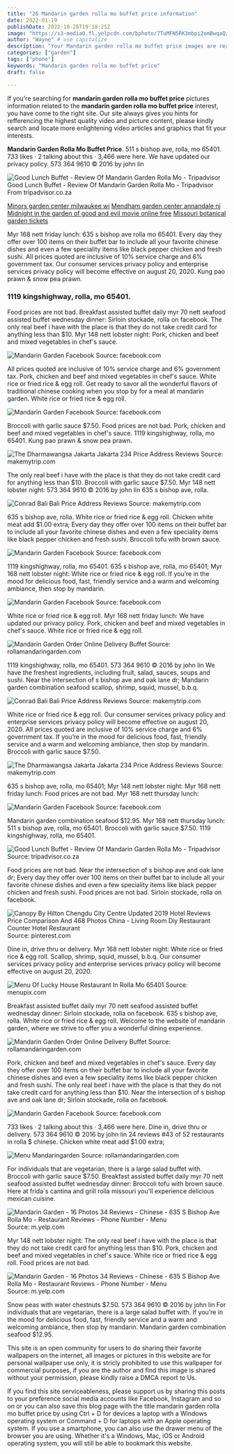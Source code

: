 ```yaml
---
title: "26 Mandarin garden rolla mo buffet price information"
date: 2022-01-19
publishDate: 2022-10-28T19:18:25Z
image: "https://s3-media0.fl.yelpcdn.com/bphoto/7TuMFN5RK3mbpi2omBwqaQ/348s.jpg"
author: "Wayne" # use capitalize
description: "Your Mandarin garden rolla mo buffet price images are ready in this website. Mandarin garden rolla mo buffet price are a topic that is being searched for and liked by netizens today. You can Find and Download the Mandarin garden rolla mo buffet price files here. Download all free images."
categories: ["garden"]
tags: ["phone"]
keywords: "Mandarin garden rolla mo buffet price"
draft: false

---
```


If you're searching for **mandarin garden rolla mo buffet price** pictures information related to the **mandarin garden rolla mo buffet price** interest, you have come to the right  site.  Our site always  gives you  hints  for refferencing  the highest  quality video and picture  content, please kindly search and locate more enlightening video articles and graphics  that fit your interests.

**Mandarin Garden Rolla Mo Buffet Price**. 511 s bishop ave, rolla, mo 65401. 733 likes · 2 talking about this · 3,466 were here. We have updated our privacy policy. 573 364 9610 © 2016 by john lin

![Good Lunch Buffet - Review Of Mandarin Garden Rolla Mo - Tripadvisor](https://media-cdn.tripadvisor.com/media/photo-s/10/7a/7c/d3/photo0jpg.jpg "Good Lunch Buffet - Review Of Mandarin Garden Rolla Mo - Tripadvisor")
Good Lunch Buffet - Review Of Mandarin Garden Rolla Mo - Tripadvisor From tripadvisor.co.za

[Minors garden center milwaukee wi](/minors-garden-center-milwaukee-wi/)
[Mendham garden center annandale nj](/mendham-garden-center-annandale-nj/)
[Midnight in the garden of good and evil movie online free](/midnight-in-the-garden-of-good-and-evil-movie-online-free/)
[Missouri botanical garden tickets](/missouri-botanical-garden-tickets/)

Myr 168 nett friday lunch: 635 s bishop ave rolla mo 65401. Every day they offer over 100 items on their buffet bar to include all your favorite chinese dishes and even a few speciality items like black pepper chicken and fresh sushi. All prices quoted are inclusive of 10% service charge and 6% government tax. Our consumer services privacy policy and enterprise services privacy policy will become effective on august 20, 2020. Kung pao prawn &amp; snow pea prawn.

### 1119 kingshighway, rolla, mo 65401.

Food prices are not bad. Breakfast assisted buffet daily myr 70 nett seafood assisted buffet wednesday dinner: Sirloin stockade, rolla on facebook. The only real beef i have with the place is that they do not take credit card for anything less than $10. Myr 148 nett lobster night: Pork, chicken and beef and mixed vegetables in chef&#039;s sauce.


![Mandarin Garden Facebook](https://lookaside.fbsbx.com/lookaside/crawler/media/?media_id=3602892729729728 "Mandarin Garden Facebook")
Source: facebook.com

All prices quoted are inclusive of 10% service charge and 6% government tax. Pork, chicken and beef and mixed vegetables in chef&#039;s sauce. White rice or fried rice &amp; egg roll. Get ready to savor all the wonderful flavors of traditional chinese cooking when you stop by for a meal at mandarin garden. White rice or fried rice &amp; egg roll.

![Mandarin Garden Facebook](https://lookaside.fbsbx.com/lookaside/crawler/media/?media_id=3602892503063084 "Mandarin Garden Facebook")
Source: facebook.com

Broccoli with garlic sauce $7.50. Food prices are not bad. Pork, chicken and beef and mixed vegetables in chef&#039;s sauce. 1119 kingshighway, rolla, mo 65401. Kung pao prawn &amp; snow pea prawn.

![The Dharmawangsa Jakarta Jakarta 234 Price Address Reviews](https://gommts3.mmtcdn.com/htl-imgs/htl-imgs/4190725563795314-2a261422_z.jpg?&amp;output-quality=75&amp;downsize=910:612&amp;crop=910:612;141,0&amp;output-format=jpg "The Dharmawangsa Jakarta Jakarta 234 Price Address Reviews")
Source: makemytrip.com

The only real beef i have with the place is that they do not take credit card for anything less than $10. Broccoli with garlic sauce $7.50. Myr 148 nett lobster night: 573 364 9610 © 2016 by john lin 635 s bishop ave, rolla.

![Conrad Bali Bali Price Address Reviews](https://r1imghtlak.mmtcdn.com/a0fae64426be11e9a66f0242ac110002.jpg?&amp;output-quality=75&amp;downsize=910:612&amp;output-format=jpg "Conrad Bali Bali Price Address Reviews")
Source: makemytrip.com

635 s bishop ave, rolla. White rice or fried rice &amp; egg roll. Chicken white meat add $1.00 extra; Every day they offer over 100 items on their buffet bar to include all your favorite chinese dishes and even a few speciality items like black pepper chicken and fresh sushi. Broccoli tofu with brown sauce.

![Mandarin Garden Facebook](https://lookaside.fbsbx.com/lookaside/crawler/media/?media_id=3602892623063072 "Mandarin Garden Facebook")
Source: facebook.com

1119 kingshighway, rolla, mo 65401. 635 s bishop ave, rolla, mo 65401; Myr 168 nett lobster night: White rice or fried rice &amp; egg roll. If you’re in the mood for delicious food, fast, friendly service and a warm and welcoming ambiance, then stop by mandarin.

![Mandarin Garden Facebook](https://lookaside.fbsbx.com/lookaside/crawler/media/?media_id=3602892516396416 "Mandarin Garden Facebook")
Source: facebook.com

White rice or fried rice &amp; egg roll. Myr 168 nett friday lunch: We have updated our privacy policy. Pork, chicken and beef and mixed vegetables in chef&#039;s sauce. White rice or fried rice &amp; egg roll.

![Mandarin Garden Order Online Delivery Buffet](https://static.wixstatic.com/media/2438b4dccda647c7a18dc601a39dda79.jpg/v1/fill/w_640,h_1138,al_c,q_85,usm_0.66_1.00_0.01/2438b4dccda647c7a18dc601a39dda79.webp "Mandarin Garden Order Online Delivery Buffet")
Source: rollamandaringarden.com

1119 kingshighway, rolla, mo 65401. 573 364 9610 © 2016 by john lin We have the freshest ingredients, including fruit, salad, sauces, soups and sushi. Near the intersection of s bishop ave and oak lane dr; Mandarin garden combination seafood scallop, shrimp, squid, mussel, b.b.q.

![Conrad Bali Bali Price Address Reviews](https://r1imghtlak.mmtcdn.com/29131bc40cec11e981150242ac110002.jpg?&amp;output-quality=75&amp;downsize=910:612&amp;crop=910:612;141,0&amp;output-format=jpg "Conrad Bali Bali Price Address Reviews")
Source: makemytrip.com

White rice or fried rice &amp; egg roll. Our consumer services privacy policy and enterprise services privacy policy will become effective on august 20, 2020. All prices quoted are inclusive of 10% service charge and 6% government tax. If you’re in the mood for delicious food, fast, friendly service and a warm and welcoming ambiance, then stop by mandarin. Broccoli with garlic sauce $7.50.

![The Dharmawangsa Jakarta Jakarta 234 Price Address Reviews](https://gommts3.mmtcdn.com/htl-imgs/htl-imgs/4190725563795314-aca1927b_z.jpg?&amp;output-quality=75&amp;downsize=910:612&amp;crop=910:612;141,0&amp;output-format=jpg "The Dharmawangsa Jakarta Jakarta 234 Price Address Reviews")
Source: makemytrip.com

635 s bishop ave, rolla, mo 65401; Myr 148 nett lobster night: Myr 168 nett friday lunch: Food prices are not bad. Myr 168 nett thursday lunch:

![Mandarin Garden Facebook](https://lookaside.fbsbx.com/lookaside/crawler/media/?media_id=3602892653063069 "Mandarin Garden Facebook")
Source: facebook.com

Mandarin garden combination seafood $12.95. Myr 168 nett thursday lunch: 511 s bishop ave, rolla, mo 65401. Broccoli with garlic sauce $7.50. 1119 kingshighway, rolla, mo 65401.

![Good Lunch Buffet - Review Of Mandarin Garden Rolla Mo - Tripadvisor](https://media-cdn.tripadvisor.com/media/photo-s/10/7a/7c/d3/photo0jpg.jpg "Good Lunch Buffet - Review Of Mandarin Garden Rolla Mo - Tripadvisor")
Source: tripadvisor.co.za

Food prices are not bad. Near the intersection of s bishop ave and oak lane dr; Every day they offer over 100 items on their buffet bar to include all your favorite chinese dishes and even a few speciality items like black pepper chicken and fresh sushi. Food prices are not bad. Sirloin stockade, rolla on facebook.

![Canopy By Hilton Chengdu City Centre Updated 2019 Hotel Reviews Price Comparison And 468 Photos China - Living Room Diy Restaurant Counter Hotel Restaurant](https://i.pinimg.com/originals/76/3f/ce/763fce4af0f693314ff04d10e83c584e.png "Canopy By Hilton Chengdu City Centre Updated 2019 Hotel Reviews Price Comparison And 468 Photos China - Living Room Diy Restaurant Counter Hotel Restaurant")
Source: pinterest.com

Dine in, drive thru or delivery. Myr 168 nett lobster night: White rice or fried rice &amp; egg roll. Scallop, shrimp, squid, mussel, b.b.q. Our consumer services privacy policy and enterprise services privacy policy will become effective on august 20, 2020.

![Menu Of Lucky House Restaurant In Rolla Mo 65401](https://www.menupix.com/menus/EM_Luckyhouseii33_02.jpg "Menu Of Lucky House Restaurant In Rolla Mo 65401")
Source: menupix.com

Breakfast assisted buffet daily myr 70 nett seafood assisted buffet wednesday dinner: Sirloin stockade, rolla on facebook. 635 s bishop ave, rolla. White rice or fried rice &amp; egg roll. Welcome to the website of mandarin garden, where we strive to offer you a wonderful dining experience.

![Mandarin Garden Order Online Delivery Buffet](https://static.wixstatic.com/media/d772bf_8b3ad7cc71dd49d8890e021368452a8e~mv2.jpg/v1/fill/w_560,h_588,al_c,q_80,usm_0.66_1.00_0.01/d772bf_8b3ad7cc71dd49d8890e021368452a8e~mv2.webp "Mandarin Garden Order Online Delivery Buffet")
Source: rollamandaringarden.com

Pork, chicken and beef and mixed vegetables in chef&#039;s sauce. Every day they offer over 100 items on their buffet bar to include all your favorite chinese dishes and even a few speciality items like black pepper chicken and fresh sushi. The only real beef i have with the place is that they do not take credit card for anything less than $10. Near the intersection of s bishop ave and oak lane dr; Sirloin stockade, rolla on facebook.

![Mandarin Garden Facebook](https://lookaside.fbsbx.com/lookaside/crawler/media/?media_id=3389760847709585 "Mandarin Garden Facebook")
Source: facebook.com

733 likes · 2 talking about this · 3,466 were here. Dine in, drive thru or delivery. 573 364 9610 © 2016 by john lin 24 reviews #43 of 52 restaurants in rolla $ chinese. Chicken white meat add $1.00 extra;

![Menu Mandaringarden](https://static.wixstatic.com/media/a2dd44b53de6465fab696f2193ecc046.jpg/v1/fill/w_178,h_1786,al_c,q_80/a2dd44b53de6465fab696f2193ecc046.webp "Menu Mandaringarden")
Source: rollamandaringarden.com

For individuals that are vegetarian, there is a large salad buffet with. Broccoli with garlic sauce $7.50. Breakfast assisted buffet daily myr 70 nett seafood assisted buffet wednesday dinner: Broccoli tofu with brown sauce. Here at frida´s cantina and grill rolla missouri you&#039;ll experience delicious mexican cuisine.

![Mandarin Garden - 16 Photos 34 Reviews - Chinese - 635 S Bishop Ave Rolla Mo - Restaurant Reviews - Phone Number - Menu](https://s3-media0.fl.yelpcdn.com/bphoto/qb3Wkf1TSDaVrnyefB4o-g/348s.jpg "Mandarin Garden - 16 Photos 34 Reviews - Chinese - 635 S Bishop Ave Rolla Mo - Restaurant Reviews - Phone Number - Menu")
Source: m.yelp.com

Myr 148 nett lobster night: The only real beef i have with the place is that they do not take credit card for anything less than $10. Pork, chicken and beef and mixed vegetables in chef&#039;s sauce. White rice or fried rice &amp; egg roll. Food prices are not bad.

![Mandarin Garden - 16 Photos 34 Reviews - Chinese - 635 S Bishop Ave Rolla Mo - Restaurant Reviews - Phone Number - Menu](https://s3-media0.fl.yelpcdn.com/bphoto/7TuMFN5RK3mbpi2omBwqaQ/348s.jpg "Mandarin Garden - 16 Photos 34 Reviews - Chinese - 635 S Bishop Ave Rolla Mo - Restaurant Reviews - Phone Number - Menu")
Source: m.yelp.com

Snow peas with water chestnuts $7.50. 573 364 9610 © 2016 by john lin For individuals that are vegetarian, there is a large salad buffet with. If you’re in the mood for delicious food, fast, friendly service and a warm and welcoming ambiance, then stop by mandarin. Mandarin garden combination seafood $12.95.

This site is an open community for users to do sharing their favorite wallpapers on the internet, all images or pictures in this website are for personal wallpaper use only, it is stricly prohibited to use this wallpaper for commercial purposes, if you are the author and find this image is shared without your permission, please kindly raise a DMCA report to Us.

If you find this site serviceableness, please support us by sharing this posts to your preference social media accounts like Facebook, Instagram and so on or you can also save this blog page with the title mandarin garden rolla mo buffet price by using Ctrl + D for devices a laptop with a Windows operating system or Command + D for laptops with an Apple operating system. If you use a smartphone, you can also use the drawer menu of the browser you are using. Whether it's a Windows, Mac, iOS or Android operating system, you will still be able to bookmark this website.
